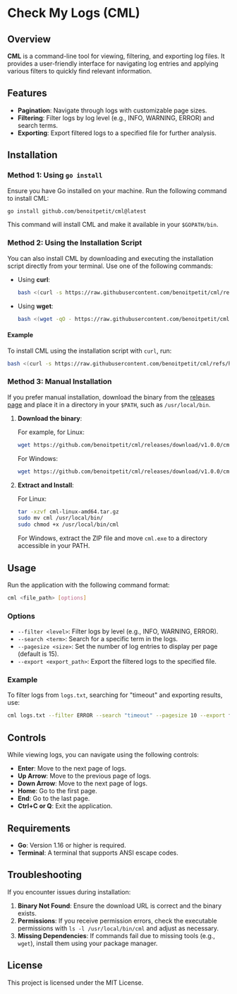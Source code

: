 # Check My Logs (CML)

## Overview

**CML** is a command-line tool for viewing, filtering, and exporting log files. It provides a user-friendly interface for navigating log entries and applying various filters to quickly find relevant information.

## Features

- **Pagination**: Navigate through logs with customizable page sizes.
- **Filtering**: Filter logs by log level (e.g., INFO, WARNING, ERROR) and search terms.
- **Exporting**: Export filtered logs to a specified file for further analysis.

## Installation

### Method 1: Using `go install`

Ensure you have Go installed on your machine. Run the following command to install CML:

```bash
go install github.com/benoitpetit/cml@latest
```

This command will install CML and make it available in your `$GOPATH/bin`.

### Method 2: Using the Installation Script

You can also install CML by downloading and executing the installation script directly from your terminal. Use one of the following commands:

- Using **curl**:

  ```bash
  bash <(curl -s https://raw.githubusercontent.com/benoitpetit/cml/refs/heads/master/install.sh)
  ```

- Using **wget**:

  ```bash
  bash <(wget -qO - https://raw.githubusercontent.com/benoitpetit/cml/refs/heads/master/install.sh)
  ```

#### Example

To install CML using the installation script with `curl`, run:

```bash
bash <(curl -s https://raw.githubusercontent.com/benoitpetit/cml/refs/heads/master/install.sh)
```

### Method 3: Manual Installation

If you prefer manual installation, download the binary from the [releases page](https://github.com/benoitpetit/cml/releases) and place it in a directory in your `$PATH`, such as `/usr/local/bin`.

1. **Download the binary**:

   For example, for Linux:

   ```bash
   wget https://github.com/benoitpetit/cml/releases/download/v1.0.0/cml-linux-amd64.tar.gz
   ```

   For Windows:

   ```bash
   wget https://github.com/benoitpetit/cml/releases/download/v1.0.0/cml-windows-amd64.zip
   ```

2. **Extract and Install**:

   For Linux:

   ```bash
   tar -xzvf cml-linux-amd64.tar.gz
   sudo mv cml /usr/local/bin/
   sudo chmod +x /usr/local/bin/cml
   ```

   For Windows, extract the ZIP file and move `cml.exe` to a directory accessible in your PATH.

## Usage

Run the application with the following command format:

```bash
cml <file_path> [options]
```

### Options

- `--filter <level>`: Filter logs by level (e.g., INFO, WARNING, ERROR).
- `--search <term>`: Search for a specific term in the logs.
- `--pagesize <size>`: Set the number of log entries to display per page (default is 15).
- `--export <export_path>`: Export the filtered logs to the specified file.

### Example

To filter logs from `logs.txt`, searching for "timeout" and exporting results, use:

```bash
cml logs.txt --filter ERROR --search "timeout" --pagesize 10 --export filtered_logs.txt
```

## Controls

While viewing logs, you can navigate using the following controls:

- **Enter**: Move to the next page of logs.
- **Up Arrow**: Move to the previous page of logs.
- **Down Arrow**: Move to the next page of logs.
- **Home**: Go to the first page.
- **End**: Go to the last page.
- **Ctrl+C or Q**: Exit the application.

## Requirements

- **Go**: Version 1.16 or higher is required.
- **Terminal**: A terminal that supports ANSI escape codes.

## Troubleshooting

If you encounter issues during installation:

1. **Binary Not Found**: Ensure the download URL is correct and the binary exists.
2. **Permissions**: If you receive permission errors, check the executable permissions with `ls -l /usr/local/bin/cml` and adjust as necessary.
3. **Missing Dependencies**: If commands fail due to missing tools (e.g., `wget`), install them using your package manager.

## License

This project is licensed under the MIT License.
